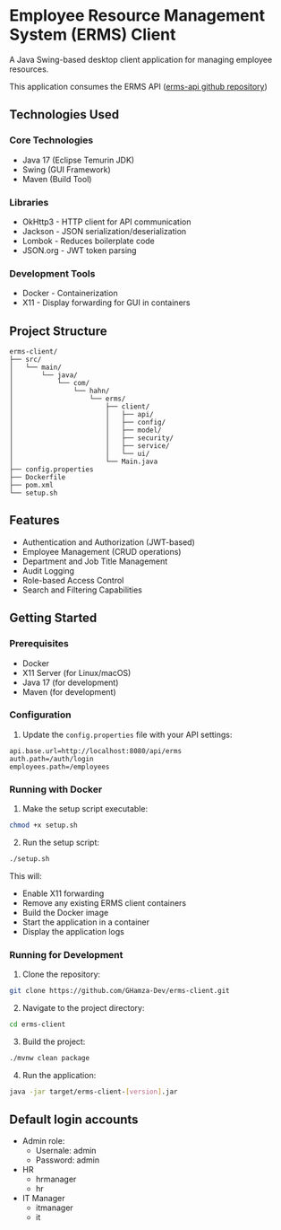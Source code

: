 # Employee Resource Management System (ERMS) Client

A Java Swing-based desktop client application for managing employee resources.

This application consumes the ERMS API ([erms-api github repository](https://github.com/GHamza-Dev/erms))

## Technologies Used

### Core Technologies
- Java 17 (Eclipse Temurin JDK)
- Swing (GUI Framework)
- Maven (Build Tool)

### Libraries
- OkHttp3 - HTTP client for API communication
- Jackson - JSON serialization/deserialization
- Lombok - Reduces boilerplate code
- JSON.org - JWT token parsing

### Development Tools
- Docker - Containerization
- X11 - Display forwarding for GUI in containers

## Project Structure

```
erms-client/
├── src/
│   └── main/
│       └── java/
│           └── com/
│               └── hahn/
│                   └── erms/
│                       ├── client/
│                       │   ├── api/
│                       │   ├── config/
│                       │   ├── model/
│                       │   ├── security/
│                       │   ├── service/
│                       │   └── ui/
│                       └── Main.java
├── config.properties
├── Dockerfile
├── pom.xml
└── setup.sh
```

## Features

- Authentication and Authorization (JWT-based)
- Employee Management (CRUD operations)
- Department and Job Title Management
- Audit Logging
- Role-based Access Control
- Search and Filtering Capabilities

## Getting Started

### Prerequisites

- Docker
- X11 Server (for Linux/macOS)
- Java 17 (for development)
- Maven (for development)

### Configuration

1. Update the `config.properties` file with your API settings:

```properties
api.base.url=http://localhost:8080/api/erms
auth.path=/auth/login
employees.path=/employees
```

### Running with Docker

1. Make the setup script executable:
```bash
chmod +x setup.sh
```

2. Run the setup script:
```bash
./setup.sh
```

This will:
- Enable X11 forwarding
- Remove any existing ERMS client containers
- Build the Docker image
- Start the application in a container
- Display the application logs

### Running for Development

1. Clone the repository:
```bash
git clone https://github.com/GHamza-Dev/erms-client.git
```

2. Navigate to the project directory:
```bash
cd erms-client
```

3. Build the project:
```bash
./mvnw clean package
```

4. Run the application:
```bash
java -jar target/erms-client-[version].jar
```

## Default login accounts
- Admin role:
  - Usernale: admin
  - Password: admin
- HR
  - hrmanager
  - hr
- IT Manager
  - itmanager
  - it
